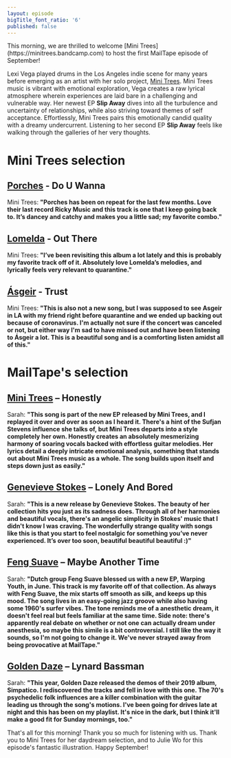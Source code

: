 ```yaml
---
layout: episode
bigTitle_font_ratio: '6'
published: false
---
```

<p id="introduction">This morning, we are thrilled to welcome [Mini Trees](https://minitrees.bandcamp.com) to host the first MailTape episode of September! 

Lexi Vega played drums in the Los Angeles indie scene for many years before emerging as an artist with her solo project, [Mini Trees](https://minitrees.bandcamp.com). Mini Trees music is vibrant with emotional exploration, Vega creates a raw lyrical atmosphere wherein experiences are laid bare in a challenging and vulnerable way. Her newest EP **Slip Away** dives into all the turbulence and uncertainty of relationships, while also striving toward themes of self acceptance. Effortlessly, Mini Trees pairs this emotionally candid quality with a dreamy undercurrent. Listening to her second EP **Slip Away** feels like walking through the galleries of her very thoughts. 

</p>

# Mini Trees selection

## [Porches](https://porchesmusic.com/) - Do U Wanna
Mini Trees: **"**Porches has been on repeat for the last few months. Love their last record Ricky Music and this track is one that I keep going back to. It’s dancey and catchy and makes you a little sad; my favorite combo.**"**

## [Lomelda](https://lomelda.bandcamp.com/) - Out There
Mini Trees: **"**I’ve been revisiting this album a lot lately and this is probably my favorite track off of it. Absolutely love Lomelda’s melodies, and lyrically feels very relevant to quarantine.**"** 

## [Ásgeir](https://www.asgeirmusic.com/) - Trust
Mini Trees: **"**This is also not a new song, but I was supposed to see Asgeir in LA with my friend right before quarantine and we ended up backing out because of coronavirus. I'm actually not sure if the concert was canceled or not, but either way I'm sad to have missed out and have been listening to Ásgeir a lot. This is a beautiful song and is a comforting listen amidst all of this.**"**

# MailTape's selection

## [Mini Trees](https://minitrees.bandcamp.com/) – Honestly
Sarah: **"**This song is part of the new EP released by Mini Trees, and I replayed it over and over as soon as I heard it. There's a hint of the Sufjan Stevens influence she talks of, but Mini Trees departs into a style completely her own. **Honestly** creates an absolutely mesmerizing harmony of soaring vocals backed with effortless guitar melodies. Her lyrics detail a deeply intricate emotional analysis, something that stands out about Mini Trees music as a whole. The song builds upon itself and steps down just as easily.**"**

## [Genevieve Stokes](https://www.facebook.com/hiigenevieve/) – Lonely And Bored
Sarah: **"**This is a new release by Genevieve Stokes. The beauty of her collection hits you just as its sadness does. Through all of her harmonies and beautiful vocals, there's an angelic simplicity in Stokes' music that I didn't know I was craving. The wonderfully strange quality with songs like this is that you start to feel nostalgic for something you’ve never experienced. It’s over too soon, beautiful beautiful beautiful :)**"**

## [Feng Suave](https://fengsuave.bandcamp.com/) – Maybe Another Time
Sarah: **"**Dutch group Feng Suave blessed us with a new EP, Warping Youth, in June. This track is my favorite off of that collection. As always with Feng Suave, the mix starts off smooth as silk, and keeps up this mood. The song lives in an easy-going jazz groove while also having some 1960's surfer vibes. The tone reminds me of a anesthetic dream, it doesn't feel real but feels familiar at the same time. Side note: there's apparently real debate on whether or not one can actually dream under anesthesia, so maybe this simile is a bit controversial. I still like the way it sounds, so I'm not going to change it. We've never strayed away from being provocative at MailTape.**"**

## [Golden Daze](https://goldendaze.bandcamp.com/album/simpatico) – Lynard Bassman
Sarah: **"**This year, Golden Daze released the demos of their 2019 album, Simpatico. I rediscovered the tracks and fell in love with this one. The 70's psychedelic folk influences are a killer combination with the guitar leading us through the song's motions. I've been going for drives late at night and this has been on my playlist. It's nice in the dark, but I think it'll make a good fit for Sunday mornings, too.**"**

<p id="outroduction">That's all for this morning! Thank you so much for listening with us. Thank you to Mini Trees for her daydream selection, and to Julie Wo for this episode's fantastic illustration. Happy September!</p>